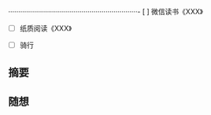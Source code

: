 ·································································- [ ] 微信读书《XXX》
- [ ] 纸质阅读《XXX》
- [ ] 骑行


## 摘要


## 随想
